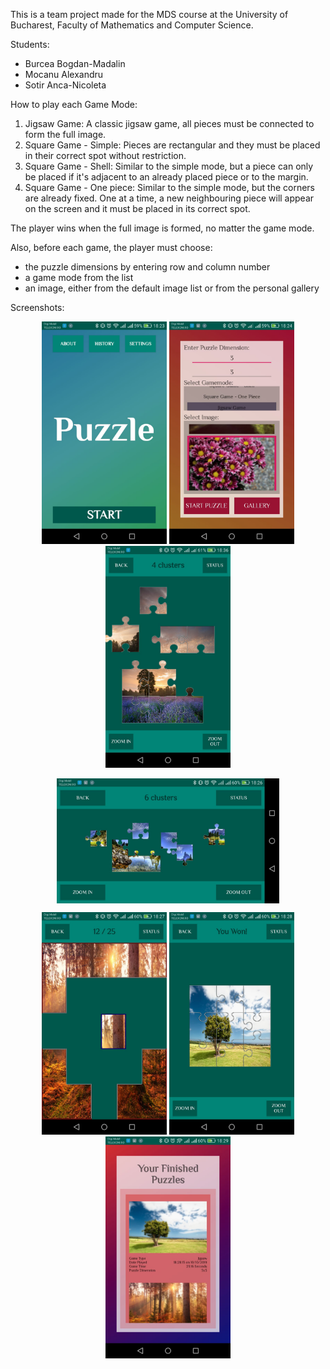 This is a team project made for the MDS course at the University of Bucharest, Faculty of Mathematics and Computer Science.

Students:
- Burcea Bogdan-Madalin
- Mocanu Alexandru
- Sotir Anca-Nicoleta

How to play each Game Mode:
1. Jigsaw Game: A classic jigsaw game, all pieces must be connected to form the full image.
2. Square Game - Simple: Pieces are rectangular and they must be placed in their correct spot without restriction.
3. Square Game - Shell: Similar to the simple mode, but a piece can only be placed if it\'s adjacent to an already placed piece or to the margin.
4. Square Game - One piece: Similar to the simple mode, but the corners are already fixed. One at a time, a new neighbouring piece will appear on the screen and it must be placed in its correct spot.

The player wins when the full image is formed, no matter the game mode.

Also, before each game, the player must choose:
- the puzzle dimensions by entering row and column number
- a game mode from the list
- an image, either from the default image list or from the personal gallery


Screenshots: 

<p align="center">
  <img src="Screenshots/screen1.jpeg" alt="Main menu" width="200"/> <img src="Screenshots/screen2.jpeg" alt="Game select" width="200"/> <img src="Screenshots/screen3.jpeg" alt="Jigsaw Game" width="200"/>
</p>

<p align="center">
  <img src="Screenshots/screen4.jpeg" align="center" alt="Jigsaw Game" height="200"/>
</p>

<p align="center">
  <img src="Screenshots/screen5.jpeg" alt="Square Game" width="200"/> <img src="Screenshots/screen6.jpeg" alt="You won!" width="200"/> <img src="Screenshots/screen7.jpeg" alt="History" width="200"/>
</p>

